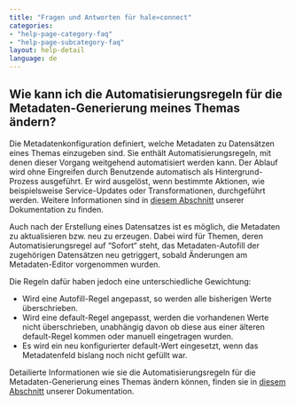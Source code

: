 ```yaml
---
title: "Fragen und Antworten für hale»connect"
categories:
- "help-page-category-faq"
- "help-page-subcategory-faq"
layout: help-detail
language: de
---
```


<h2>Wie kann ich die Automatisierungsregeln für die Metadaten-Generierung meines Themas ändern?</h2>

Die Metadatenkonfiguration definiert, welche Metadaten zu Datensätzen eines Themas einzugeben sind. Sie enthält Automatisierungsregeln, mit denen dieser Vorgang weitgehend automatisiert werden kann. Der Ablauf wird ohne Eingreifen durch Benutzende automatisch als Hintergrund-Prozess ausgeführt. Er wird ausgelöst, wenn bestimmte Aktionen, wie beispielsweise Service-Updates oder Transformationen, durchgeführt werden. Weitere Informationen sind in <a href="../../references/themes/2018-04-04-reference-themes-automation">diesem Abschnitt</a> unserer Dokumentation zu finden.

Auch nach der Erstellung eines Datensatzes ist es möglich, die Metadaten zu aktualisieren bzw. neu zu erzeugen. Dabei wird für Themen, deren Automatisierungsregel auf “Sofort“ steht, das Metadaten-Autofill der zugehörigen Datensätzen neu getriggert, sobald Änderungen am Metadaten-Editor vorgenommen wurden.

Die Regeln dafür haben jedoch eine unterschiedliche Gewichtung: 
* Wird eine Autofill-Regel angepasst, so werden alle bisherigen Werte überschrieben.
* Wird eine default-Regel angepasst, werden die vorhandenen Werte nicht überschrieben, unabhängig davon ob diese aus einer älteren default-Regel kommen oder manuell eingetragen wurden. 
* Es wird ein neu konfigurierter default-Wert eingesetzt, wenn das Metadatenfeld bislang noch nicht gefüllt war.

Detailierte Informationen wie sie die Automatisierungsregeln für die Metadaten-Generierung eines Themas ändern können, finden sie in <a href="../../setup-hc/edit-metadata-config/2015-02-10-theme-edit-metadata">diesem Abschnitt</a> unserer Dokumentation.
